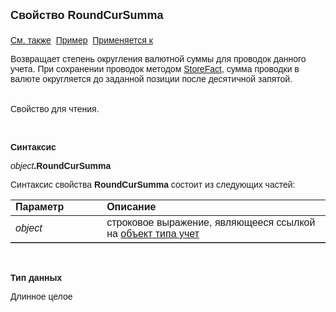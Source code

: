 <html>
<head>
<title>Учет\RoundCurSumma</title>
</head>

<body>

<p><font size="4" face="Arial"><strong>Свойство RoundCurSumma<br>
<br>
</strong></font><font face="Arial"><a href="../AsAccounting.html">См. 
также</a>&nbsp; <a href="../../Examples/E_AsAccounting.html">Пример</a>&nbsp; <a
href="../AsAccounting.html">Применяется к</a></font></p>

<p><font face="Arial">Возвращает степень округления валютной суммы для 
проводок данного учета. При сохранении проводок методом <a href="../ASDOC/StoreFact.html">
StoreFact</a>, сумма проводки в валюте округляется до заданной позиции после 
десятичной запятой.<br>
<br>
<br>
Свойство для чтения.</font></p>

<p class="label">&nbsp;</p>

<p class="label"><font face="Arial"><b>Синтаксис</b></font></p>

<p><font face="Arial"><em>object</em><strong>.RoundCurSumma</strong></font></p>

<p><font face="Arial">Синтаксис свойства <strong>RoundCurSumma</strong>
состоит из следующих частей:</font></p>

<table border="1" cellPadding="5" cols="2" frame="below" rules="rows">
<TBODY>
  <tr vAlign="top">
    <td class="label" width="29%"><font face="Arial"><b>Параметр</b></font></td>
    <td class="label" width="71%"><font face="Arial"><strong>Описание</strong></font></td>
  </tr>
  <tr>
    <td width="29%"><em><font face="Arial">object</font></em></td>
    <td width="71%"><font face="Arial">строковое выражение, являющееся 
	ссылкой на <a href="../AsAccounting.html">объект типа учет</a></font></td>
  </tr>
</TBODY>
</table>

<p class="label">&nbsp;</p>

<p class="label"><font face="Arial"><b>Тип данных</b></font></p>

<p class="label"><font face="Arial">Длинное целое</font></p>
</body>
</html>
